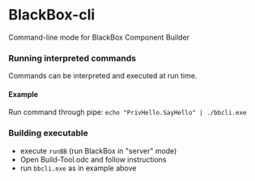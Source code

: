 # BlackBox-cli

Command-line mode for BlackBox Component Builder

### Running interpreted commands

Commands can be interpreted and executed at run time.

#### Example

Run command through pipe: ```echo "PrivHello.SayHello" | ./bbcli.exe```

### Building executable

- execute ```runBB``` (run BlackBox in "server" mode)
- Open Build-Tool.odc and follow instructions
- run ```bbcli.exe``` as in example above
